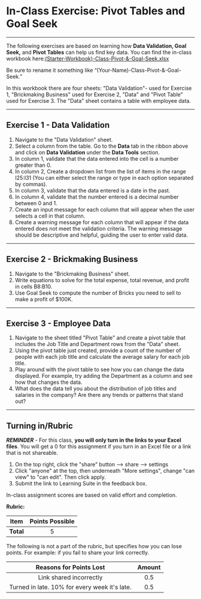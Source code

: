 # In-Class Exercise: Pivot Tables and Goal Seek

---

The following exercises are based on learning how **Data Validation, Goal Seek,** and **Pivot Tables** can help us 
find key 
data. You can find the in-class workbook here:[(Starter-Workbook)-Class-Pivot-&-Goal-Seek.xlsx](%28Starter-Workbook%29-Class-Pivot-%26-Goal-Seek.xlsx)

Be sure to rename it something like “(Your-Name)-Class-Pivot-&-Goal-Seek.”

In this workbook there are four sheets: "Data Validation"- used for Exercise 1, "Brickmaking Business" used for 
Exercise 2, "Data" and "Pivot Table" used for Exercise 3. The "Data" sheet contains a table with employee data.

---

## Exercise 1 - Data Validation
1. Navigate to the "Data Validation" sheet.
2. Select a column from the table. Go to the **Data** tab in the ribbon above and click on **Data Validation** under the 
   **Data Tools** section.
3. In column 1, validate that the data entered into the cell is a number greater than 0.
4. In column 2, Create a dropdown list from the list of items in the range I25:I31 (You can either select the range 
   or type in each option separated by commas).
5. In column 3, validate that the data entered is a date in the past.
6. In column 4, validate that the number entered is a decimal number between 0 and 1.
7. Create an input message for each column that will appear when the user selects a cell in that column.
7. Create a warning message for each column that will appear if the data entered does not meet the validation criteria. 
   The warning message should be descriptive and helpful, guiding the user to enter valid data.

--- 

## Exercise 2 - Brickmaking Business

  1. Navigate to the "Brickmaking Business" sheet.
  2. Write equations to solve for the total expense, total revenue, and profit in cells B8:B10.
  3. Use Goal Seek to compute the number of Bricks you need to sell to make a profit of $100K.

---

## Exercise 3 - Employee Data

1. Navigate to the sheet titled "Pivot Table" and create a pivot table that includes the Job Title and Department 
   rows from the "Data" sheet.
2. Using the pivot table just created, provide a count of the number of people with each job title and calculate the average salary for each job title.
3. Play around with the pivot table to see how you can change the data displayed. For example, try adding the 
   Department as a column and see how that changes the data.
4. What does the data tell you about the distribution of job titles and salaries in the company? Are there any trends or 
   patterns that stand out?

---

## Turning in/Rubric

**_REMINDER_** - For this class, **you will only turn in the links to your Excel files**. You will get a 0 for this assignment if you turn in an Excel file or a link that is not shareable. 

1. On the top right, click the "share" button --> share --> settings
2. Click "anyone" at the top, then underneath "More settings", change "can view" to "can edit". Then click apply. 
3. Submit the link to Learning Suite in the feedback box.

In-class assignment scores are based on valid effort and 
   completion.

**Rubric:**

|                      Item                      | Points Possible |
|:----------------------------------------------:|:---------------:|
| <div style="text-align: right">**Total**</div> |        5        |

The following is not a part of the rubric, but specifies how you can lose points. For example: if you fail to share your link correctly.

|          **Reasons for Points Lost**          | **Amount** |  
|:---------------------------------------------:|:----------:|
|            Link shared incorrectly            |    0.5     |
| Turned in late. 10% for every week it's late. |    0.5     |